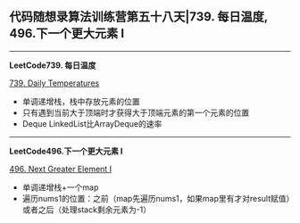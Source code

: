 ## **代码随想录算法训练营第五十八天|739. 每日温度, 496.下一个更大元素 I**
<hr/>

**LeetCode739. 每日温度**

[739. Daily Temperatures](https://leetcode.cn/problems/daily-temperatures/description/)

- 单调递增栈，栈中存放元素的位置
- 只有遇到当前大于顶端时才获得大于顶端元素的第一个元素的位置
- Deque LinkedList比ArrayDeque的速率

<hr/>

**LeetCode496.下一个更大元素 I**

[496. Next Greater Element I](https://leetcode.cn/problems/next-greater-element-i/description/)

- 单调递增栈+一个map
- 遍历nums1的位置：之前（map先遍历nums1，如果map里有才对result赋值）或者之后（处理stack剩余元素为-1）